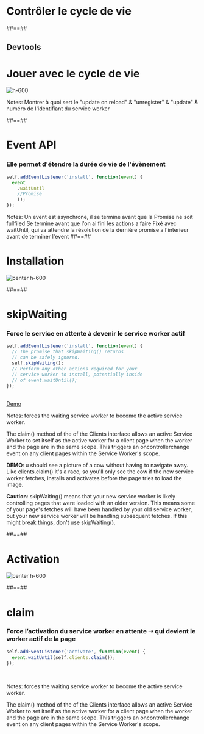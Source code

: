 <!-- .slide: data-background="./assets/images/control_bg.jpg" class="transition-center" -->

# Contrôler le cycle de vie

##==##

## Devtools

# Jouer avec le cycle de vie

![h-600](./assets/images/lifecycle-console.png)

Notes:
Montrer à quoi sert le "update on reload" & "unregister" & "update" & numéro de l'identifiant du service worker

##==##

<!-- .slide: class="with-code" -->

# Event API

### Elle permet d'étendre la durée de vie de l'évènement

```javascript
self.addEventListener('install', function(event) {
  event
    .waitUntil
    //Promise
    ();
});
```

<!-- .element: class="big-code" -->

Notes: Un event est asynchrone, il se termine avant que la Promise ne soit fullfiled
Se termine avant que l'on ai fini les actions a faire
Fixé avec waitUntil, qui va attendre la résolution de la dernière promise a l'interieur avant de terminer l'event
##==##

# Installation

![center h-600](./assets/images/sw_life_cycle_installing.png)

##==##

<!-- .slide: class="with-code" -->

# skipWaiting

### Force le service en attente à devenir le service worker actif

```javascript
self.addEventListener('install', function(event) {
  // The promise that skipWaiting() returns
  // can be safely ignored.
  self.skipWaiting();
  // Perform any other actions required for your
  // service worker to install, potentially inside
  // of event.waitUntil();
});
```

<!-- .element: class="big-code" -->

<br>
<a target="_blank" href="https://cdn.rawgit.com/jakearchibald/80368b84ac1ae8e229fc90b3fe826301/raw/ad55049bee9b11d47f1f7d19a73bf3306d156f43/index-v3.html" >Demo</a>
<!-- .element: class="center" -->

Notes:
forces the waiting service worker to become the active service worker.

The claim() method of the of the Clients interface allows an active Service Worker to set itself as the active worker for a client page when the worker and the page are in the same scope. This triggers an oncontrollerchange event on any client pages within the Service Worker's scope.

**DEMO**: u should see a picture of a cow without having to navigate away. Like clients.claim() it's a race, so you'll only see the cow if the new service worker fetches, installs and activates before the page tries to load the image.

**Caution**: skipWaiting() means that your new service worker is likely controlling pages that were loaded with an older version. This means some of your page's fetches will have been handled by your old service worker, but your new service worker will be handling subsequent fetches. If this might break things, don't use skipWaiting().

##==##

# Activation

![center h-600](./assets/images/sw_life_cycle_activating.png)

##==##

<!-- .slide: class="with-code" -->

# claim

### Force l’activation du service worker en attente ⇢ qui devient le worker actif de la page

```javascript
self.addEventListener('activate', function(event) {
  event.waitUntil(self.clients.claim());
});
```

<!-- .element: class="big-code" -->

<br>

Notes:
forces the waiting service worker to become the active service worker.

The claim() method of the of the Clients interface allows an active Service Worker to set itself as the active worker for a client page when the worker and the page are in the same scope. This triggers an oncontrollerchange event on any client pages within the Service Worker's scope.
